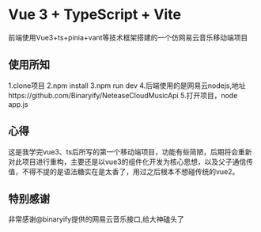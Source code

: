 # Vue 3 + TypeScript + Vite

前端使用Vue3+ts+pinia+vant等技术框架搭建的一个仿网易云音乐移动端项目

## 使用所知

1.clone项目
2.npm install
3.npm run dev
4.后端使用的是网易云nodejs,地址https://github.com/Binaryify/NeteaseCloudMusicApi
5.打开项目，node app.js

## 心得

这是我学完vue3、ts后所写的第一个移动端项目，功能有些简陋，后期将会重新对此项目进行重构，主要还是以vue3的组件化开发为核心思想，以及父子通信传值，不得不提的是语法糖实在是太香了，用过之后根本不想碰传统的vue2。

## 特别感谢

非常感谢@binaryify提供的网易云音乐接口,给大神磕头了
